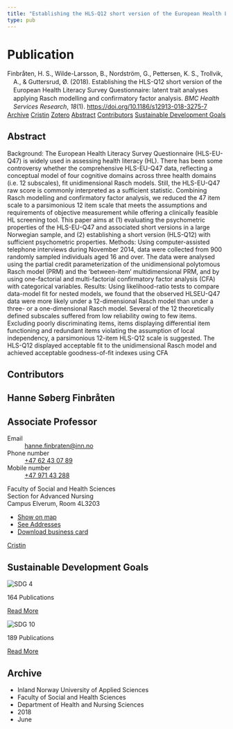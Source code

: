 ```yaml
---
title: "Establishing the HLS-Q12 short version of the European Health Literacy Survey Questionnaire: latent trait analyses applying Rasch modelling and confirmatory factor analysis"
type: pub
---
```

<h1>Publication</h1>
<article id="csl-bib-container-4QS6ZWLT" class="csl-bib-container">
  <div class="csl-bib-body" style="line-height: 1.35; padding-left: 1em; text-indent:-1em;">
  <div class="csl-entry">Finbr&#xE5;ten, H. S., Wilde-Larsson, B., Nordstr&#xF6;m, G., Pettersen, K. S., Trollvik, A., &amp; Guttersrud, &#xD8;. (2018). Establishing the HLS-Q12 short version of the European Health Literacy Survey Questionnaire: latent trait analyses applying Rasch modelling and confirmatory factor analysis. <i>BMC Health Services Research</i>, <i>18</i>(1). <a href="https://doi.org/10.1186/s12913-018-3275-7">https://doi.org/10.1186/s12913-018-3275-7</a></div>
</div>
  <div class="csl-bib-buttons">
    <a href="#taxonomy-article-4QS6ZWLT" class="csl-bib-button">Archive</a>
    <a href="https://app.cristin.no/results/show.jsf?id=1594379" alt="Cristin URL" class="csl-bib-button">Cristin</a>
    <a href="http://zotero.org/groups/5022929/items/4QS6ZWLT" alt="Zotero URL" class="csl-bib-button">Zotero</a>
    <a href="#abstract-article-4QS6ZWLT" class="csl-bib-button">Abstract</a>
    <a href="#contributors-article-4QS6ZWLT" class="csl-bib-button">Contributors</a>
    <a href="#sdg-article-4QS6ZWLT" class="csl-bib-button">Sustainable Development Goals</a>
  </div>
  <div id="csl-bib-meta-container-4QS6ZWLT"></div>
</article>
<div id="csl-bib-meta-4QS6ZWLT" class="csl-bib-meta">
  <article id="abstract-article-4QS6ZWLT" class="abstract-article">
    <h1>Abstract</h1>
    Background: The European Health Literacy Survey Questionnaire (HLS-EU-Q47) is widely used in assessing health 
literacy (HL). There has been some controversy whether the comprehensive HLS-EU-Q47 data, reflecting a 
conceptual model of four cognitive domains across three health domains (i.e. 12 subscales), fit unidimensional 
Rasch models. Still, the HLS-EU-Q47 raw score is commonly interpreted as a sufficient statistic. Combining Rasch 
modelling and confirmatory factor analysis, we reduced the 47 item scale to a parsimonious 12 item scale that 
meets the assumptions and requirements of objective measurement while offering a clinically feasible HL screening 
tool. This paper aims at (1) evaluating the psychometric properties of the HLS-EU-Q47 and associated short versions 
in a large Norwegian sample, and (2) establishing a short version (HLS-Q12) with sufficient psychometric properties. 
Methods: Using computer-assisted telephone interviews during November 2014, data were collected from 900 
randomly sampled individuals aged 16 and over. The data were analysed using the partial credit parameterization 
of the unidimensional polytomous Rasch model (PRM) and the ‘between-item’ multidimensional PRM, and by using 
one-factorial and multi-factorial confirmatory factor analysis (CFA) with categorical variables. 
Results: Using likelihood-ratio tests to compare data-model fit for nested models, we found that the observed HLSEU-Q47 
data were more likely under a 12-dimensional Rasch model than under a three- or a one-dimensional 
Rasch model. Several of the 12 theoretically defined subscales suffered from low reliability owing to few items. 
Excluding poorly discriminating items, items displaying differential item functioning and redundant items violating 
the assumption of local independency, a parsimonious 12-item HLS-Q12 scale is suggested. The HLS-Q12 displayed 
acceptable fit to the unidimensional Rasch model and achieved acceptable goodness-of-fit indexes using CFA
  </article>
  <article id="contributors-article-4QS6ZWLT" class="contributors-article">
    <h1>Contributors</h1>
    <div class="personas">
<div class="vrtx-hinn-person-card">
<div class="photo">
<i class="lar la-user-circle missing-person"></i>
</div>
<div class="info">
<hgroup><h1>Hanne Søberg Finbråten</h1>
<h2>Associate Professor</h2>
</hgroup><dl>
<dt>Email</dt>
<dd>
<a href="mailto:hanne.finbraten@inn.no">hanne.finbraten@inn.no</a>
</dd>
<dt>Phone number</dt>
<dd><a href="tel:+4762430789">
+47 62 43 07 89
</a></dd>
<dt>Mobile number</dt>
<dd><a href="tel:+4797143288">
+47 971 43 288
</a></dd>
</dl>
<p>
Faculty of Social and Health Sciences<br>
Section for Advanced Nursing<br>
Campus Elverum,
Room 4L3203
</p>
<ul class="vrtx-hinn-links">
<li><a href="https://www.google.com/maps?q=60.88177,11.53669">Show on map</a></li>
<li><a href="https://www.inn.no/english/find-an-employee/hanne-finbraten.html#vrtx-hinn-addresses">See Addresses</a></li>
<li><a href="https://www.inn.no/english/find-an-employee/hanne-finbraten.html?vrtx=vcf">Download business card</a></li>
</ul>
</div>
</div>
<a href="https://app.cristin.no/persons/show.jsf?id=328418" alt="Cristin URL" class="personas-cristin">Cristin</a>
</div>
  </article>
  <article id="sdg-article-4QS6ZWLT" class="sdg-article">
    <h1>Sustainable Development Goals</h1>
    <div class="sdg-container"><div id="sdg4" class="sdg">
<img src="{{< params subfolder >}}images/sdg/sdg04_en.png" class="image" alt="SDG 4">
<div class="sdg-overlay">
<p class="sdg-publication-count"><span>164</span> Publications</p>
<p><a href="https://sdgs.un.org/goals/goal4" class="sdg-read-more">Read More</a></p>
</div>
</div> <div id="sdg10" class="sdg">
<img src="{{< params subfolder >}}images/sdg/sdg10_en.png" class="image" alt="SDG 10">
<div class="sdg-overlay">
<p class="sdg-publication-count"><span>189</span> Publications</p>
<p><a href="https://sdgs.un.org/goals/goal10" class="sdg-read-more">Read More</a></p>
</div>
</div></div>
  </article>
  <article id="taxonomy-article-4QS6ZWLT" class="taxonomy-article">
    <h1>Archive</h1>
    <ul>
      <li>Inland Norway University of Applied Sciences</li>
      <li>Faculty of Social and Health Sciences</li>
      <li>Department of Health and Nursing Sciences</li>
      <li>2018</li>
      <li>June</li>
    </ul>
  </article>
</div>
